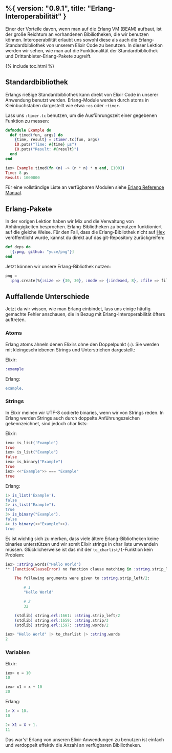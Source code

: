 %{
  version: "0.9.1",
  title: "Erlang-Interoperabilität"
}
---

Einer der Vorteile davon, wenn man auf die Erlang VM (BEAM) aufbaut, ist der große Reichtum an vorhandenen Bibiliotheken, die wir benutzen können. Interoperabilität erlaubt uns sowohl diese als auch die Erlang-Standardbibliothek von unserem Elixir Code zu benutzen. In dieser Lektion werden wir sehen, wie man auf die Funktionalität der Standardbibliothek und Drittanbieter-Erlang-Pakete zugreift.

{% include toc.html %}

## Standardbibliothek

Erlangs rießige Standardbibliothek kann direkt von Elixir Code in unserer Anwendung benutzt werden. Erlang-Module werden durch atoms in Kleinbuchstaben dargestellt wie etwa `:os` oder `:timer`.

Lass uns `:timer.tc` benutzen, um die Ausführungszeit einer gegebenen Funktion zu messen:

```elixir
defmodule Example do
  def timed(fun, args) do
    {time, result} = :timer.tc(fun, args)
    IO.puts("Time: #{time} μs")
    IO.puts("Result: #{result}")
  end
end

iex> Example.timed(fn (n) -> (n * n) * n end, [100])
Time: 8 μs
Result: 1000000
```

Für eine vollständige Liste an verfügbaren Modulen siehe [Erlang Reference Manual](http://erlang.org/doc/apps/stdlib/).

## Erlang-Pakete

In der vorigen Lektion haben wir Mix und die Verwaltung von Abhängigkeiten besprochen. Erlang-Bibliotheken zu benutzen funktioniert auf die gleiche Weise. Für den Fall, dass die Erlang-Bibliothek nicht auf [Hex](https://hex.pm) veröffentlicht wurde, kannst du direkt auf das git-Repository zurückgreifen:

```elixir
def deps do
  [{:png, github: "yuce/png"}]
end
```

Jetzt können wir unsere Erlang-Bibliothek nutzen:

```elixir
png =
  :png.create(%{:size => {30, 30}, :mode => {:indexed, 8}, :file => file, :palette => palette})
```

## Auffallende Unterschiede

Jetzt da wir wissen, wie man Erlang einbindet, lass uns einige häufig gemachte Fehler anschauen, die in Bezug mit Erlang-Interoperabilität öfters auftreten.

### Atoms

Erlang atoms ähneln denen Elixirs ohne den Doppelpunkt (`:`). Sie werden mit kleingeschriebenen Strings und Unterstrichen dargestellt:

Elixir:

```elixir
:example
```

Erlang:

```erlang
example.
```

### Strings

In Elixir meinen wir UTF-8 codierte binaries, wenn wir von Strings reden. In Erlang werden Strings auch durch doppelte Anführungszeichen gekennzeichnet, sind jedoch char lists:

Elixir:

```elixir
iex> is_list('Example')
true
iex> is_list("Example")
false
iex> is_binary("Example")
true
iex> <<"Example">> === "Example"
true
```

Erlang:

```erlang
1> is_list('Example').
false
2> is_list("Example").
true
3> is_binary("Example").
false
4> is_binary(<<"Example">>).
true
```

Es ist wichtig sich zu merken, dass viele ältere Erlang-Bibliotheken keine binaries unterstützen und wir somit Elixir strings in char lists umwandeln müssen. Glücklicherweise ist das mit der `to_charlist/1`-Funktion kein Problem:

```elixir
iex> :string.words("Hello World")
** (FunctionClauseError) no function clause matching in :string.strip_left/2

    The following arguments were given to :string.strip_left/2:

        # 1
        "Hello World"

        # 2
        32

    (stdlib) string.erl:1661: :string.strip_left/2
    (stdlib) string.erl:1659: :string.strip/3
    (stdlib) string.erl:1597: :string.words/2

iex> "Hello World" |> to_charlist |> :string.words
2
```

### Variablen

Elixir:

```elixir
iex> x = 10
10

iex> x1 = x + 10
20
```

Erlang:

```erlang
1> X = 10.
10

2> X1 = X + 1.
11
```

Das war's! Erlang von unseren Elixir-Anwendungen zu benutzen ist einfach und verdoppelt effektiv die Anzahl an verfügbaren Bibiliotheken.
